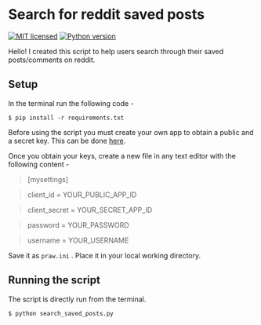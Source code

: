 # Search for reddit saved posts
[![MIT licensed](https://img.shields.io/badge/license-MIT-blue.svg)](https://raw.githubusercontent.com/hyperium/hyper/master/LICENSE) [![Python version](https://img.shields.io/badge/python-3.5-blue.svg)](https://www.python.org/downloads/release/python-350/)

Hello!
I created this script to help users search through their saved posts/comments on reddit.

## Setup
In the terminal run the following code - 
```shell
$ pip install -r requirements.txt
```

Before using the script you must create your own app to obtain a public and a secret key. This can be done [here](https://ssl.reddit.com/prefs/apps).

Once you obtain your keys, create a new file in any text editor with the following content -
> [mysettings]

> client_id = YOUR_PUBLIC_APP_ID

> client_secret = YOUR_SECRET_APP_ID

> password = YOUR_PASSWORD

> username = YOUR_USERNAME

Save it as `praw.ini` .
Place it in your local working directory.

## Running the script
The script is directly run from the terminal.
```shell
$ python search_saved_posts.py 
```

